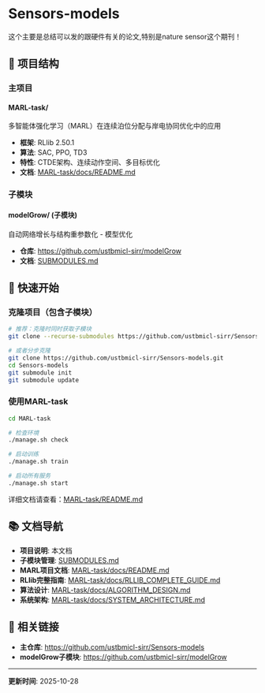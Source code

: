 # Sensors-models

这个主要是总结可以发的跟硬件有关的论文,特别是nature sensor这个期刊！

## 📁 项目结构

### 主项目

#### MARL-task/
多智能体强化学习（MARL）在连续泊位分配与岸电协同优化中的应用

- **框架**: RLlib 2.50.1
- **算法**: SAC, PPO, TD3
- **特性**: CTDE架构、连续动作空间、多目标优化
- **文档**: [MARL-task/docs/README.md](MARL-task/docs/README.md)

### 子模块

#### modelGrow/ (子模块)
自动网络增长与结构重参数化 - 模型优化

- **仓库**: https://github.com/ustbmicl-sirr/modelGrow
- **文档**: [SUBMODULES.md](SUBMODULES.md)

## 🚀 快速开始

### 克隆项目（包含子模块）

```bash
# 推荐：克隆时同时获取子模块
git clone --recurse-submodules https://github.com/ustbmicl-sirr/Sensors-models.git

# 或者分步克隆
git clone https://github.com/ustbmicl-sirr/Sensors-models.git
cd Sensors-models
git submodule init
git submodule update
```

### 使用MARL-task

```bash
cd MARL-task

# 检查环境
./manage.sh check

# 启动训练
./manage.sh train

# 启动所有服务
./manage.sh start
```

详细文档请查看：[MARL-task/README.md](MARL-task/README.md)

## 📚 文档导航

- **项目说明**: 本文档
- **子模块管理**: [SUBMODULES.md](SUBMODULES.md)
- **MARL项目文档**: [MARL-task/docs/README.md](MARL-task/docs/README.md)
- **RLlib完整指南**: [MARL-task/docs/RLLIB_COMPLETE_GUIDE.md](MARL-task/docs/RLLIB_COMPLETE_GUIDE.md)
- **算法设计**: [MARL-task/docs/ALGORITHM_DESIGN.md](MARL-task/docs/ALGORITHM_DESIGN.md)
- **系统架构**: [MARL-task/docs/SYSTEM_ARCHITECTURE.md](MARL-task/docs/SYSTEM_ARCHITECTURE.md)

## 🔗 相关链接

- **主仓库**: https://github.com/ustbmicl-sirr/Sensors-models
- **modelGrow子模块**: https://github.com/ustbmicl-sirr/modelGrow

---

**更新时间**: 2025-10-28
